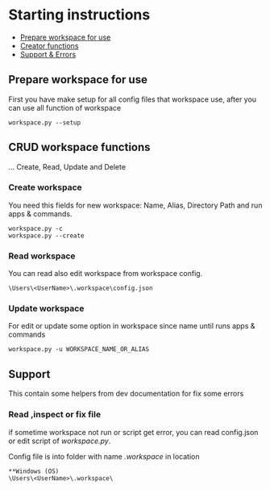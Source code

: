 # Starting instructions

- [Prepare workspace for use](#prepare-workspace-for-use)
- [Creator functions](#crud-workspace-functions)
- [Support & Errors](#support)

## Prepare workspace for use
First you have make setup for all config files that workspace use,
after you can use all function of workspace

    workspace.py --setup

## **CRUD** workspace functions
... Create, Read, Update and Delete
### Create workspace
You need this fields for new workspace: Name, Alias, Directory Path and run apps & commands.

    workspace.py -c
    workspace.py --create

### Read workspace
You can read also edit workspace from workspace config.

    \Users\<UserName>\.workspace\config.json

### Update workspace
For edit or update some option in workspace since name until runs apps & commands

    workspace.py -u WORKSPACE_NAME_OR_ALIAS

## Support 
This contain some helpers from dev documentation for fix some errors

### Read ,inspect or fix file
if sometime workspace not run or script get error, you can read config.json or edit script of *workspace.py*.

Config file is into folder with name *.workspace* in location
    
    **Windows (OS)
    \Users\<UserName>\.workspace\
